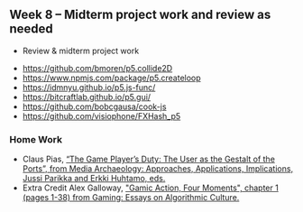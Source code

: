 ## Week 8 – Midterm project work and review as needed
* Review & midterm project work

- https://github.com/bmoren/p5.collide2D 
- https://www.npmjs.com/package/p5.createloop
- https://idmnyu.github.io/p5.js-func/
- https://bitcraftlab.github.io/p5.gui/
- https://github.com/bobcgausa/cook-js
- https://github.com/visiophone/FXHash_p5

### Home Work
* Claus Pias, [“The Game Player’s Duty: The User as the Gestalt of the Ports”, from Media Archaeology: Approaches, Applications, Implications, Jussi Parikka and Erkki Huhtamo, eds.](pdfs/huhtamo-parikka-media_arch.pdf)
* Extra Credit Alex Galloway, ["Gamic Action, Four Moments", chapter 1 (pages 1-38) from Gaming: Essays on Algorithmic Culture.](pdfs/galloway_gamicaction.pdf)
